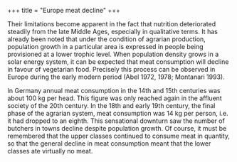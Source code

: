 +++
title = "Europe meat decline"
+++



Their limitations become apparent in the fact that nutrition deteriorated steadily from the late Middle Ages, especially in qualitative terms. It has already been noted that under the condition of agrarian production, population growth in a particular area is expressed in people being provisioned at a lower trophic level. When population density grows in a solar energy system, it can be expected that meat consumption will decline in favour of vegetarian food. Precisely this process can be observed in Europe during the early modern period (Abel 1972, 1978; Montanari 1993).

In Germany annual meat consumption in the 14th and 15th centuries was about 100 kg per head. This figure was only reached again in the affluent society of the 20th century. In the 18th and early 19th century, the final phase of the agrarian system, meat consumption was 14 kg per person, i.e. it had dropped to an eighth. This sensational downturn saw the number of butchers in towns decline despite population growth. Of course, it must be remembered that the upper classes continued to consume meat in quantity, so that the general decline in meat consumption meant that the lower classes ate virtually no meat.